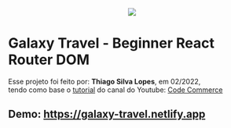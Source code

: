 <!---->
<div align="center">
<img src="./ReadMeFiles/app.jpg" align="center">
</div>

# Galaxy Travel - Beginner React Router DOM

<p>Esse projeto foi feito por: <strong>Thiago Silva Lopes</strong>, em 02/2022,</br>
tendo como base o <a href="https://www.youtube.com/watch?v=utfRnLJTIsc" target="_blank">tutorial</a>
do canal do Youtube: <a href="https://www.youtube.com/channel/UCmT9TwcIb_yAe7-Uqhn3fBA" target="_blank">
Code Commerce</a></p>

## Demo: https://galaxy-travel.netlify.app
